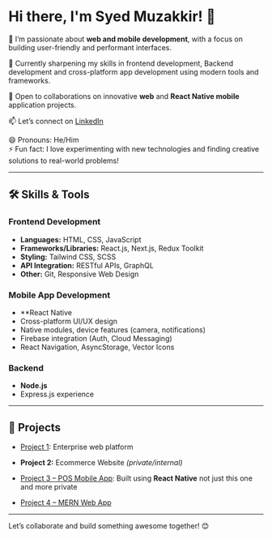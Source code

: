 # Hi there, I'm Syed Muzakkir! 👋

👀 I’m passionate about **web and mobile development**, with a focus on building user-friendly and performant interfaces.

🌱 Currently sharpening my skills in frontend development, Backend development and cross-platform app development using modern tools and frameworks.

💞️ Open to collaborations on innovative **web** and **React Native mobile** application projects.

📫 Let’s connect on [LinkedIn](https://www.linkedin.com/in/syed-muzakkir-276516222/)

😄 Pronouns: He/Him  
⚡ Fun fact: I love experimenting with new technologies and finding creative solutions to real-world problems!

---

## 🛠️ Skills & Tools

### **Frontend Development**
- **Languages:** HTML, CSS, JavaScript
- **Frameworks/Libraries:** React.js, Next.js, Redux Toolkit
- **Styling:** Tailwind CSS, SCSS
- **API Integration:** RESTful APIs, GraphQL
- **Other:** Git, Responsive Web Design

### **Mobile App Development**
- **React Native 
- Cross-platform UI/UX design
- Native modules, device features (camera, notifications)
- Firebase integration (Auth, Cloud Messaging)
- React Navigation, AsyncStorage, Vector Icons

### **Backend**
- **Node.js**
-  Express.js experience

---

## 🚀 Projects

- [Project 1](https://eip.synectiks.net/): Enterprise web platform
- **Project 2:** Ecommerce Website *(private/internal)*
- [Project 3 – POS Mobile App](https://github.com/Appkube-ecommerce/appkube-pos-app/tree/muzakkir): Built using **React Native** not just this one and more private

- [Project 4 – MERN Web App](https://mern-stack-web-app-fjbt.vercel.app/)

---

Let’s collaborate and build something awesome together! 😊
